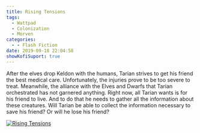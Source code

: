 ```yaml
---
title: Rising Tensions
tags:
  - Wattpad
  - Colonization
  - Morven
categories:
  - - Flash Fiction
date: 2019-09-18 22:04:58
showKofiSuport: true
---
```


After the elves drop Keldon with the humans, Tarian strives to get his friend the best medical care. Unfortunately, the injuries prove to be too severe to treat. Meanwhile, the alliance with the Elves and Dwarfs that Tarian orchestrated has not garnered anything. Right now, all Tarian wants is for his friend to live. And to do that he needs to gather all the information about these creatures. Will Tarian be able to collect the information necessary to save his friend? Or will he lose his friend?<!-- more -->

<div class="center">

[![Rising Tensions](/images/covers/colonization.png "Rising Tensions")](https://www.wattpad.com/785544078-colonization-rising-tensions)

</div>